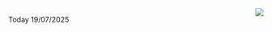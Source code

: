 <img align="right" src="https://media.giphy.com/media/M9gbBd9nbDrOTu1Mqx/giphy.gif">


Today 19/07/2025
